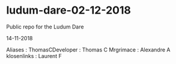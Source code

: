 # ludum-dare-02-12-2018
Public repo for the Ludum Dare

14-11-2018

Aliases :
ThomasCDeveloper : Thomas C
Mrgrimace : Alexandre A
klosenlinks : Laurent F